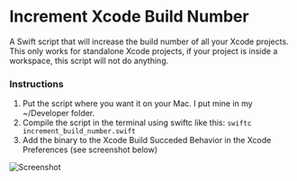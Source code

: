 # Increment Xcode Build Number
A Swift script that will increase the build number of all your Xcode projects. This only works for standalone Xcode projects, if your project is inside a workspace, this script will not do anything.


### Instructions
1. Put the script where you want it on your Mac. I put mine in my ~/Developer folder.
2. Compile the script in the terminal using swiftc like this: ```swiftc increment_build_number.swift```
3. Add the binary to the Xcode Build Succeded Behavior in the Xcode Preferences (see screenshot below)

![Screenshot](http://www.imgur.com/tQwR21n.png)
